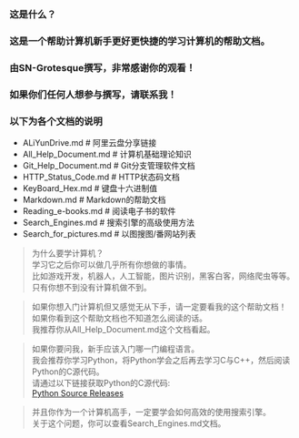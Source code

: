### 这是什么？

### 这是一个帮助计算机新手更好更快捷的学习计算机的帮助文档。
### 由SN-Grotesque撰写，非常感谢你的观看！
### 如果你们任何人想参与撰写，请联系我！

### 以下为各个文档的说明

- ALiYunDrive.md          # 阿里云盘分享链接
- All_Help_Document.md    # 计算机基础理论知识
- Git_Help_Document.md    # Git分支管理软件文档
- HTTP_Status_Code.md     # HTTP状态码文档
- KeyBoard_Hex.md         # 键盘十六进制值
- Markdown.md             # Markdown的帮助文档
- Reading_e-books.md      # 阅读电子书的软件
- Search_Engines.md       # 搜索引擎的高级使用方法
- Search_for_pictures.md  # 以图搜图/番网站列表

> 为什么要学计算机？<br>
> 学习它之后你可以做几乎所有你想做的事情。<br>
> 比如游戏开发，机器人，人工智能，图片识别，黑客白客，网络爬虫等等。<br>
> 只有你想不到没有计算机做不到。

> 如果你想入门计算机但又感觉无从下手，请一定要看我的这个帮助文档！<br>
> 如果你看到这个帮助文档也不知道怎么阅读的话。<br>
> 我推荐你从All_Help_Document.md这个文档看起。

> 如果你要问我，新手应该入门哪一门编程语言。<br>
> 我会推荐你学习Python，将Python学会之后再去学习C与C++，然后阅读Python的C源代码。<br>
> 请通过以下链接获取Python的C源代码:<br>
> [Python Source Releases](https://www.python.org/downloads/source/)

> 并且你作为一个计算机高手，一定要学会如何高效的使用搜索引擎。<br>
> 关于这个问题，你可以查看Search_Engines.md文档。

